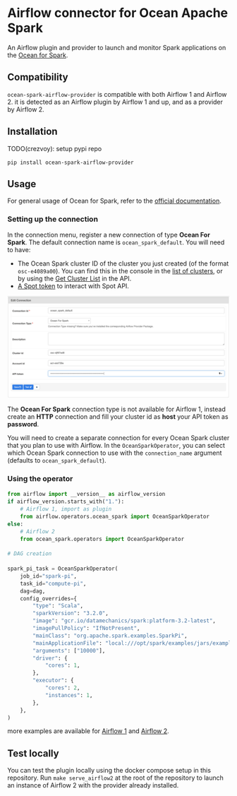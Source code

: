# Airflow connector for Ocean Apache Spark

An Airflow plugin and provider to launch and monitor Spark
applications on the [Ocean for
Spark](https://spot.io/products/ocean-apache-spark/).

## Compatibility

`ocean-spark-airflow-provider` is compatible with both Airflow 1 and
Airflow 2. it is detected as an Airflow plugin by Airflow 1 and up,
and as a provider by Airflow 2.


## Installation

TODO(crezvoy): setup pypi repo
```
pip install ocean-spark-airflow-provider
```

## Usage

For general usage of Ocean for Spark, refer to the [official
documentation](https://docs.spot.io/ocean-spark/getting-started/?id=get-started-with-ocean-for-apache-spark).

### Setting up the connection

In the connection menu, register a new connection of type **Ocean For
Spark**. The default connection name is `ocean_spark_default`. You will
need to have:

 - The Ocean Spark cluster ID of the cluster you just created (of the
   format `osc-e4089a00`). You can find this in the console in the
   [list of
   clusters](https://docs.spot.io/ocean-spark/product-tour/manage-clusters),
   or by using the [Get Cluster
   List](https://docs.spot.io/api/#operation/OceanSparkClusterList) in
   the API.
 - [A Spot
   token](https://docs.spot.io/administration/api/create-api-token?id=create-an-api-token)
   to interact with Spot API.
 
![connection setup dialog](./images/connection_setup.png) 

The **Ocean For Spark** connection type is not available for Airflow
1, instead create an **HTTP** connection and fill your cluster id as
**host** your API token as **password**.

You will need to create a separate connection for every Ocean Spark
cluster that you plan to use with Airflow.  In the
`OceanSparkOperator`, you can select which Ocean Spark connection to
use with the `connection_name` argument (defaults to
`ocean_spark_default`).

### Using the operator

```python
from airflow import __version__ as airflow_version
if airflow_version.starts_with("1."):
    # Airflow 1, import as plugin
    from airflow.operators.ocean_spark import OceanSparkOperator
else:
    # Airflow 2
    from ocean_spark.operators import OceanSparkOperator
    
# DAG creation
    
spark_pi_task = OceanSparkOperator(
    job_id="spark-pi",
    task_id="compute-pi",
    dag=dag,
    config_overrides={
        "type": "Scala",
        "sparkVersion": "3.2.0",
        "image": "gcr.io/datamechanics/spark:platform-3.2-latest",
        "imagePullPolicy": "IfNotPresent",
        "mainClass": "org.apache.spark.examples.SparkPi",
        "mainApplicationFile": "local:///opt/spark/examples/jars/examples.jar",
        "arguments": ["10000"],
        "driver": {
            "cores": 1,
        },
        "executor": {
            "cores": 2,
            "instances": 1,
        },
    },
)
```

more examples are available for [Airflow 1](./deploy/airflow1/example_dags) and [Airflow 2](./deploy/airflow2/dags).

## Test locally

You can test the plugin locally using the docker compose setup in this
repository. Run `make serve_airflow2` at the root of the repository to
launch an instance of Airflow 2 with the provider already installed.
